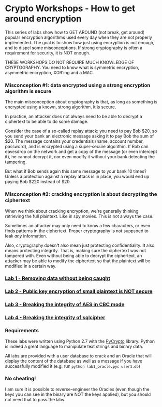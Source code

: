 # Crypto Workshops - How to get around encryption

This series of labs show how to GET AROUND (not break, get around) popular encryption algorithms used every day when they are not properly implemented. The goal is to show how just using encryption is not enough, and to dispel some misconceptions. If strong cryptography is often a requirement for security, it is NOT enough.

THESE WORKSHOPS DO NOT REQUIRE MUCH KNOWLEDGE OF CRYPTOGRAPHY. You need to know what is symmetric encryption, asymmetric encryption, XOR'ing and a MAC.


### Misconception #1: data encrypted using a strong encryption algorithm is secure

The main misconception about cryptography is that, as long as something is encrypted using a known, strong algorithm, it is secure.

In practice, an attacker does not always need to be able to decrypt a ciphertext to be able to do some damage.

Consider the case of a so-called replay attack: you need to pay Bob $20, so you send your bank an electronic message asking it to pay Bob the sum of $20. The message contains your credentials (name, account number, password), and is encrypted using a super-secure algorithm. If Bob can eavesdrop on the network and get a copy of the message (or even intercept it), he cannot decrypt it, nor even modify it without your bank detecting the tampering.

But what if Bob sends again this same message to your bank 10 times? Unless a protection against a replay attack is in place, you would end up paying Bob $220 instead of $20.


### Misconception #2: cracking encryption is about decrypting the ciphertext

When we think about cracking encryption, we're generally thinking retrieving the full plaintext. Like in spy movies. This is not always the case.

Sometimes an attacker may only need to know a few characters, or even finds patterns in the ciphertext. Proper cryptography is not suppsoed to leak *any* information.

Also, cryptography doesn't also mean just protecting confidentiality. It also means protecting integrity. That is, making sure the ciphertext was not tampered with. Even without being able to decrypt the ciphertext, an attacker may be able to modify the ciphertext so that the plaintext will be modified in a certain way.

### [Lab 1 - Removing data without being caught](lab1/)
### [Lab 2 - Public key encryption of small plaintext is NOT secure](lab2/)
### [Lab 3 - Breaking the integrity of AES in CBC mode](lab3/)
### [Lab 4 - Breaking the integrity of sqlcipher](lab4/)


### Requirements

These labs were written using Python 2.7 with the [PyCrypto](https://www.dlitz.net/software/pycrypto/) library. Python is indeed a great language to manipulate text strings and binary data.

All labs are provided with a user database to crack and an Oracle that will display the content of the database as well as a message if you have successfully modified it (e.g. run `python lab1_oracle.pyc user1.db`)


### No cheating!

I am sure it is possible to reverse-engineer the Oracles (even though the keys you can see in the binary are NOT the keys applied), but you should not need that to pass the labs.
